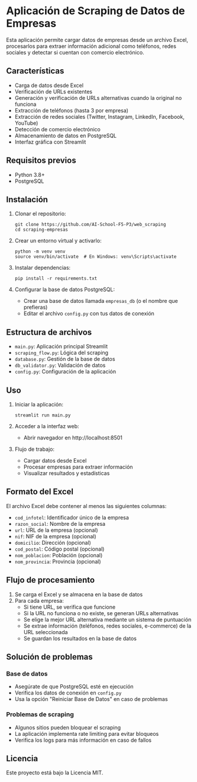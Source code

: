 # Aplicación de Scraping de Datos de Empresas

Esta aplicación permite cargar datos de empresas desde un archivo Excel, procesarlos para extraer información adicional como teléfonos, redes sociales y detectar si cuentan con comercio electrónico.

## Características

- Carga de datos desde Excel
- Verificación de URLs existentes
- Generación y verificación de URLs alternativas cuando la original no funciona
- Extracción de teléfonos (hasta 3 por empresa)
- Extracción de redes sociales (Twitter, Instagram, LinkedIn, Facebook, YouTube)
- Detección de comercio electrónico
- Almacenamiento de datos en PostgreSQL
- Interfaz gráfica con Streamlit

## Requisitos previos

- Python 3.8+
- PostgreSQL

## Instalación

1. Clonar el repositorio:
   ```
   git clone https://github.com/AI-School-F5-P3/web_scraping
   cd scraping-empresas
   ```

2. Crear un entorno virtual y activarlo:
   ```
   python -m venv venv
   source venv/bin/activate  # En Windows: venv\Scripts\activate
   ```

3. Instalar dependencias:
   ```
   pip install -r requirements.txt
   ```

4. Configurar la base de datos PostgreSQL:
   - Crear una base de datos llamada `empresas_db` (o el nombre que prefieras)
   - Editar el archivo `config.py` con tus datos de conexión

## Estructura de archivos

- `main.py`: Aplicación principal Streamlit
- `scraping_flow.py`: Lógica del scraping
- `database.py`: Gestión de la base de datos
- `db_validator.py`: Validación de datos
- `config.py`: Configuración de la aplicación

## Uso

1. Iniciar la aplicación:
   ```
   streamlit run main.py
   ```

2. Acceder a la interfaz web:
   - Abrir navegador en http://localhost:8501

3. Flujo de trabajo:
   - Cargar datos desde Excel
   - Procesar empresas para extraer información
   - Visualizar resultados y estadísticas

## Formato del Excel

El archivo Excel debe contener al menos las siguientes columnas:
- `cod_infotel`: Identificador único de la empresa
- `razon_social`: Nombre de la empresa
- `url`: URL de la empresa (opcional)
- `nif`: NIF de la empresa (opcional)
- `domicilio`: Dirección (opcional)
- `cod_postal`: Código postal (opcional)
- `nom_poblacion`: Población (opcional)
- `nom_provincia`: Provincia (opcional)

## Flujo de procesamiento

1. Se carga el Excel y se almacena en la base de datos
2. Para cada empresa:
   - Si tiene URL, se verifica que funcione
   - Si la URL no funciona o no existe, se generan URLs alternativas
   - Se elige la mejor URL alternativa mediante un sistema de puntuación
   - Se extrae información (teléfonos, redes sociales, e-commerce) de la URL seleccionada
   - Se guardan los resultados en la base de datos

## Solución de problemas

### Base de datos
- Asegúrate de que PostgreSQL esté en ejecución
- Verifica los datos de conexión en `config.py`
- Usa la opción "Reiniciar Base de Datos" en caso de problemas

### Problemas de scraping
- Algunos sitios pueden bloquear el scraping
- La aplicación implementa rate limiting para evitar bloqueos
- Verifica los logs para más información en caso de fallos

## Licencia

Este proyecto está bajo la Licencia MIT.
